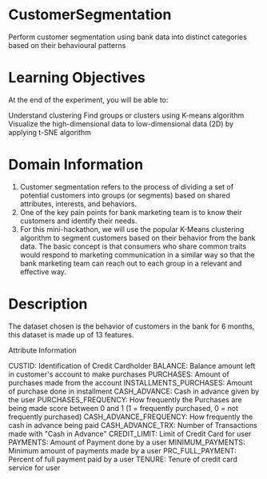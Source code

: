 # CustomerSegmentation
Perform customer segmentation using bank data into distinct categories based on their behavioural patterns

# Learning Objectives
At the end of the experiment, you will be able to:

Understand clustering
Find groups or clusters using K-means algorithm
Visualize the high-dimensional data to low-dimensional data (2D) by applying t-SNE algorithm

# Domain Information
1. Customer segmentation refers to the process of dividing a set of potential customers into groups (or segments) based on shared attributes, interests, and behaviors.
2. One of the key pain points for bank marketing team is to know their customers and identify their needs.
3. For this mini-hackathon, we will use the popular K-Means clustering algorithm to segment customers based on their behavior from the bank data. The basic concept is that consumers who share common traits would respond to marketing communication in a similar way so that the bank marketing team can reach out to each group in a relevant and effective way.

# Description
The dataset chosen is the behavior of customers in the bank for 6 months, this dataset is made up of 13 features.

Attribute Information

CUSTID: Identification of Credit Cardholder
BALANCE: Balance amount left in customer's account to make purchases
PURCHASES: Amount of purchases made from the account
INSTALLMENTS_PURCHASES: Amount of purchase done in installment
CASH_ADVANCE: Cash in advance given by the user
PURCHASES_FREQUENCY: How frequently the Purchases are being made score between 0 and 1 (1 = frequently purchased, 0 = not frequently purchased)
CASH_ADVANCE_FREQUENCY: How frequently the cash in advance being paid
CASH_ADVANCE_TRX: Number of Transactions made with "Cash in Advance"
CREDIT_LIMIT: Limit of Credit Card for user
PAYMENTS: Amount of Payment done by a user
MINIMUM_PAYMENTS: Minimum amount of payments made by a user
PRC_FULL_PAYMENT: Percent of full payment paid by a user
TENURE: Tenure of credit card service for user

